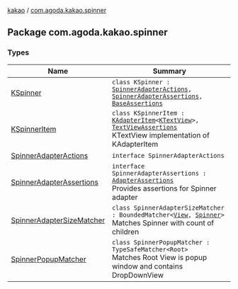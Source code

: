 [kakao](../index.md) / [com.agoda.kakao.spinner](./index.md)

## Package com.agoda.kakao.spinner

### Types

| Name | Summary |
|---|---|
| [KSpinner](-k-spinner/index.md) | `class KSpinner : `[`SpinnerAdapterActions`](-spinner-adapter-actions/index.md)`, `[`SpinnerAdapterAssertions`](-spinner-adapter-assertions/index.md)`, `[`BaseAssertions`](../com.agoda.kakao.common.assertions/-base-assertions/index.md) |
| [KSpinnerItem](-k-spinner-item/index.md) | `class KSpinnerItem : `[`KAdapterItem`](../com.agoda.kakao.list/-k-adapter-item/index.md)`<`[`KTextView`](../com.agoda.kakao.text/-k-text-view/index.md)`>, `[`TextViewAssertions`](../com.agoda.kakao.text/-text-view-assertions/index.md)<br>KTextView implementation of KAdapterItem |
| [SpinnerAdapterActions](-spinner-adapter-actions/index.md) | `interface SpinnerAdapterActions` |
| [SpinnerAdapterAssertions](-spinner-adapter-assertions/index.md) | `interface SpinnerAdapterAssertions : `[`AdapterAssertions`](../com.agoda.kakao.common.assertions/-adapter-assertions/index.md)<br>Provides assertions for Spinner adapter |
| [SpinnerAdapterSizeMatcher](-spinner-adapter-size-matcher/index.md) | `class SpinnerAdapterSizeMatcher : BoundedMatcher<`[`View`](https://developer.android.com/reference/android/view/View.html)`, `[`Spinner`](https://developer.android.com/reference/android/widget/Spinner.html)`>`<br>Matches Spinner with count of children |
| [SpinnerPopupMatcher](-spinner-popup-matcher/index.md) | `class SpinnerPopupMatcher : TypeSafeMatcher<Root>`<br>Matches Root View is popup window and contains DropDownView |
